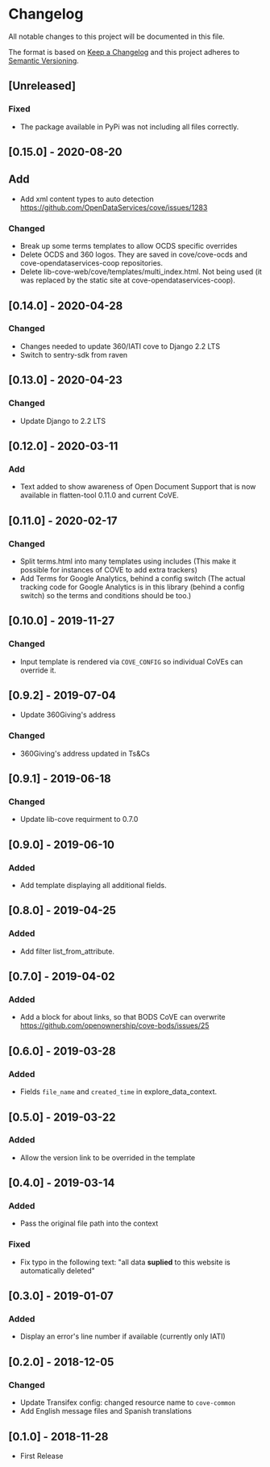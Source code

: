 # Changelog

All notable changes to this project will be documented in this file.

The format is based on [Keep a Changelog](http://keepachangelog.com/en/1.0.0/)
and this project adheres to [Semantic Versioning](http://semver.org/spec/v2.0.0.html).

## [Unreleased]

### Fixed

- The package available in PyPi was not including all files correctly.

## [0.15.0] - 2020-08-20

## Add

- Add xml content types to auto detection https://github.com/OpenDataServices/cove/issues/1283

### Changed

- Break up some terms templates to allow OCDS specific overrides
- Delete OCDS and 360 logos. They are saved in cove/cove-ocds and cove-opendataservices-coop repositories.
- Delete lib-cove-web/cove/templates/multi_index.html. Not being used (it was replaced by the static site at 
cove-opendataservices-coop).

## [0.14.0] - 2020-04-28

### Changed

- Changes needed to update 360/IATI cove to Django 2.2 LTS
- Switch to sentry-sdk from raven

## [0.13.0] - 2020-04-23

### Changed

- Update Django to 2.2 LTS

## [0.12.0] - 2020-03-11

### Add

- Text added to show awareness of Open Document Support that is now available in flatten-tool 0.11.0 and current CoVE.

## [0.11.0] - 2020-02-17

### Changed

- Split terms.html into many templates using includes
(This make it possible for instances of COVE to add extra trackers)
- Add Terms for Google Analytics, behind a config switch
(The actual tracking code for Google Analytics is in this library (behind a config switch) so the terms and conditions should be too.)

## [0.10.0] - 2019-11-27

### Changed

- Input template is rendered via `COVE_CONFIG` so individual CoVEs can override it.

## [0.9.2] - 2019-07-04

- Update 360Giving's address

### Changed

- 360Giving's address updated in Ts&Cs

## [0.9.1] - 2019-06-18

### Changed

- Update lib-cove requirment to 0.7.0

## [0.9.0] - 2019-06-10

### Added

- Add template displaying all additional fields.

## [0.8.0] - 2019-04-25

### Added

- Add filter list_from_attribute.

## [0.7.0] - 2019-04-02

### Added

- Add a block for about links, so that BODS CoVE can overwrite https://github.com/openownership/cove-bods/issues/25

## [0.6.0] - 2019-03-28

### Added

- Fields `file_name` and `created_time` in explore_data_context.

## [0.5.0] - 2019-03-22

### Added

- Allow the version link to be overrided in the template

## [0.4.0] - 2019-03-14

### Added

- Pass the original file path into the context

### Fixed

- Fix typo in the following text: "all data **suplied** to this website is automatically deleted"


## [0.3.0] - 2019-01-07

### Added

- Display an error's line number if available (currently only IATI)

## [0.2.0] - 2018-12-05

### Changed

- Update Transifex config: changed resource name to `cove-common`
- Add English message files and Spanish translations

## [0.1.0] - 2018-11-28

- First Release
